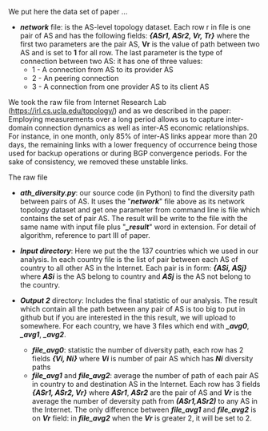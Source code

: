 We put here the data set of paper ...
- **_network_** file: is the AS-level  topology  dataset. Each row r  in file is one pair of AS and has the following fields:  **_{ASr1,  ASr2, Vr, Tr}_** where the first two parameters are the pair AS, **Vr** is the value of path between two AS and is set to **1** for all row. The last parameter is the type of connection between two AS: it has one of three values:
    *  1 - A connection from AS to its provider AS
    *  2 - An peering connection
    *  3 - A connection from one provider AS to its client AS

We took the raw file from Internet Research Lab (https://irl.cs.ucla.edu/topology/) and as we described in the paper: Employing measurements over a long period allows us to capture inter-domain connection dynamics as well as inter-AS economic relationships. For instance, in one month, only 85% of inter-AS links appear more than 20 days, the remaining links with a lower frequency of occurrence being those used for backup operations or during BGP convergence periods. For the sake of consistency, we removed these unstable links.

The raw file 
- **_ath_diversity.py_**: our source code (in Python) to find the diversity path between  pairs of AS. It uses the "**_network_**" file above as its network topology dataset and get one parameter from command line is file which contains the set of pair AS. The result will be write to the file with the same name with input file plus "**_\_result_**" word in extension.   For detail of algorithm, reference to part III of paper.

 - **_Input directory_**:  Here we put the the 137 countries which we used in our analysis. In each country file is the list of pair between each AS of country to all other AS in the Internet.  Each pair is in form: **_{ASi, ASj}_** where **_ASi_** is the AS belong to country and **_ASj_** is the AS not belong to the country.

 - **_Output 2_** directory: Includes the final statistic of our analysis. The result which contain all the path between any pair of AS is too big to put in github but if you are interested in the this result, we will upload to somewhere. For each country, we have 3 files which end with **_\_avg0_**, **_\_avg1_**, **_\_avg2_**.
    *    **_file\_avg0_**: statistic the number of diversity path, each row has 2 fields **_{Vi, Ni}_** where **_Vi_** is number of pair AS which has **_Ni_** diversity paths
    *  **_file\_avg1_** and **_file\_avg2_**: average the number of path of each pair AS in country to and destination AS in the Internet. Each row has 3 fields **_{ASr1, ASr2, Vr}_** where **_ASr1_**, **_ASr2_** are the pair of AS and **_Vr_** is the average the number of deversity path from **_(ASr1,ASr2)_** to any AS in the Internet.  The only difference between **_file\_avg1_** and **_file\_avg2_** is on **_Vr_** field: in **_file\_avg2_** when the **_Vr_** is greater 2, it will be set to 2.
